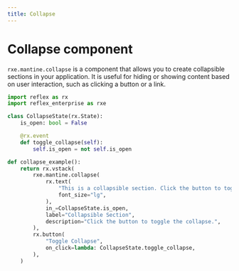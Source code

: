 ```yaml
---
title: Collapse
---
```


# Collapse component

`rxe.mantine.collapse` is a component that allows you to create collapsible sections in your application. It is useful for hiding or showing content based on user interaction, such as clicking a button or a link.

```python demo exec
import reflex as rx
import reflex_enterprise as rxe

class CollapseState(rx.State):
    is_open: bool = False

    @rx.event
    def toggle_collapse(self):
        self.is_open = not self.is_open

def collapse_example():
    return rx.vstack(
        rxe.mantine.collapse(
            rx.text(
                "This is a collapsible section. Click the button to toggle the collapse.",
                font_size="lg",
            ),
            in_=CollapseState.is_open,
            label="Collapsible Section",
            description="Click the button to toggle the collapse.",
        ),
        rx.button(
            "Toggle Collapse", 
            on_click=lambda: CollapseState.toggle_collapse,
        ),
    )
```
